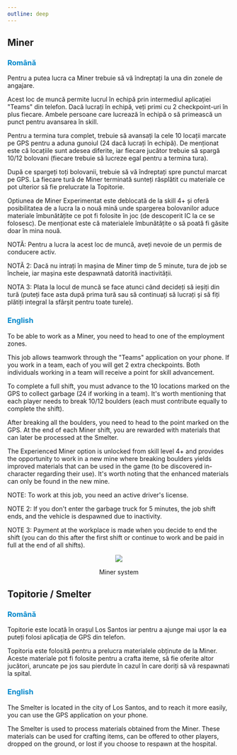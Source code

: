```yaml
---
outline: deep
---
```


## Miner

### <span style="color: #0088CC">Română</span>

Pentru a putea lucra ca Miner trebuie să vă îndreptați la una din zonele de angajare.

Acest loc de muncă permite lucrul în echipă prin intermediul aplicației "Teams" din telefon. Dacă lucrați în echipă, veți primi cu 2 checkpoint-uri în plus fiecare. Ambele persoane care lucrează în echipă o să primească un punct pentru avansarea în skill.

Pentru a termina tura complet, trebuie să avansați la cele 10 locații marcate pe GPS pentru a aduna gunoiul (24 dacă lucrați în echipă). De menționat este că locațiile sunt adesea diferite, iar fiecare jucător trebuie să spargă 10/12 bolovani (fiecare trebuie să lucreze egal pentru a termina tura).

După ce spargeți toți bolovanii, trebuie să vă îndreptați spre punctul marcat pe GPS. La fiecare tură de Miner terminată sunteți răsplătit cu materiale ce pot ulterior să fie prelucrate la Topitorie.

Optiunea de Miner Experimentat este deblocată de la skill 4+ și oferă posibilitatea de a lucra la o nouă mină unde spargerea bolovanilor aduce materiale îmbunătățite ce pot fi folosite în joc (de descoperit IC la ce se folosesc). De menționat este că materialele îmbunătățite o să poată fi găsite doar în mina nouă.

NOTĂ: Pentru a lucra la acest loc de muncă, aveți nevoie de un permis de conducere activ. 

NOTĂ 2: Dacă nu intrați în mașina de Miner timp de 5 minute, tura de job se încheie, iar mașina este despawnată datorită inactivității. 

NOTA 3: Plata la locul de muncă se face atunci când decideți să ieșiți din tură (puteți face asta după prima tură sau să continuați să lucrați și să fiți plătiți integral la sfârșit pentru toate turele). 

### <span style="color: #0088CC">English</span>

To be able to work as a Miner, you need to head to one of the employment zones.

This job allows teamwork through the "Teams" application on your phone. If you work in a team, each of you will get 2 extra checkpoints. Both individuals working in a team will receive a point for skill advancement.

To complete a full shift, you must advance to the 10 locations marked on the GPS to collect garbage (24 if working in a team). It's worth mentioning that each player needs to break 10/12 boulders (each must contribute equally to complete the shift).

After breaking all the boulders, you need to head to the point marked on the GPS. At the end of each Miner shift, you are rewarded with materials that can later be processed at the Smelter.

The Experienced Miner option is unlocked from skill level 4+ and provides the opportunity to work in a new mine where breaking boulders yields improved materials that can be used in the game (to be discovered in-character regarding their use). It's worth noting that the enhanced materials can only be found in the new mine.

NOTE: To work at this job, you need an active driver's license. 

NOTE 2: If you don't enter the garbage truck for 5 minutes, the job shift ends, and the vehicle  is despawned due to inactivity.

NOTE 3: Payment at the workplace is made when you decide to end the shift (you can do this after the first shift or continue to work and be paid in full at the end of all shifts).

<p align="center"><img src="https://i.imgur.com/1rd5GYD.gif"/></p>
<p style="text-align: center">Miner system</p>

## Topitorie / Smelter

### <span style="color: #0088CC">Română</span>

Topitorie este locată în orașul Los Santos iar pentru a ajunge mai ușor la ea puteți folosi aplicația de GPS din telefon. 

Topitoria este folosită pentru a prelucra materialele obținute de la Miner. Aceste materiale pot fi folosite pentru a crafta iteme, să fie oferite altor jucători, aruncate pe jos sau pierdute în cazul în care doriți să vă respawnati la spital.

### <span style="color: #0088CC">English</span>

The Smelter is located in the city of Los Santos, and to reach it more easily, you can use the GPS application on your phone.

The Smelter is used to process materials obtained from the Miner. These materials can be used for crafting items, can be offered to other players, dropped on the ground, or lost if you choose to respawn at the hospital.
